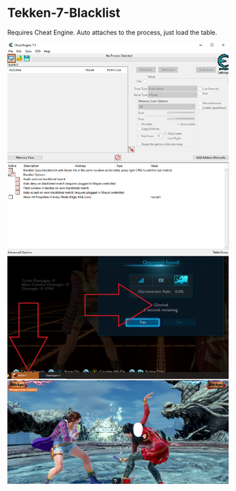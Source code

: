 # Tekken-7-Blacklist

Requires Cheat Engine. Auto attaches to the process, just load the table.

![1](https://github.com/BuffJulia/Tekken-7-Blacklist/blob/main/1.png)
![2](https://github.com/BuffJulia/Tekken-7-Blacklist/blob/main/2.png)
![3](https://github.com/BuffJulia/Tekken-7-Blacklist/blob/main/3.png)
